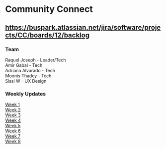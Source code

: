 # Community Connect
https://buspark.atlassian.net/jira/software/projects/CC/boards/12/backlog
---

### Team
Raquel Joseph - Leader/Tech\
Amir Gabal - Tech\
Adriana Alvarado - Tech\
Moonis Thadey - Tech\
Sissi W - UX Design

### Weekly Updates
[Week 1](./classUpdates/week1.md)\
[Week 2](./classUpdates/week2.md)\
[Week 3](./classUpdates/week3.md)\
[Week 4](./classUpdates/week4.md)\
[Week 5](./classUpdates/week5.md)\
[Week 6](./classUpdates/week6.md)\
[Week 7](./classUpdates/week7.md)\
[Week 8](./classUpdates/week8.md)
